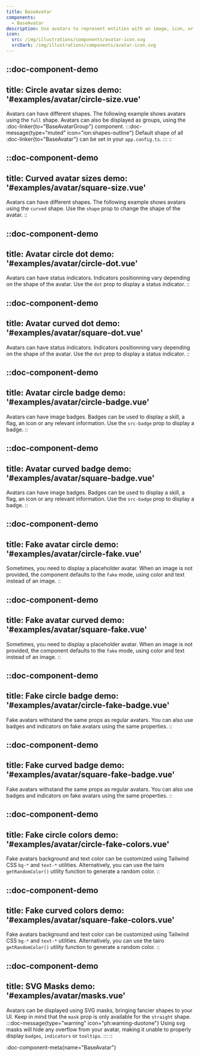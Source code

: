 ```yaml
---
title: BaseAvatar
components:
  - BaseAvatar
description: Use avatars to represent entities with an image, icon, or initials. Discover multiple variations and options.
icon:
  src: /img/illustrations/components/avatar-icon.svg
  srcDark: /img/illustrations/components/avatar-icon.svg
---
```


::doc-component-demo
---
title: Circle avatar sizes
demo: '#examples/avatar/circle-size.vue'
---
Avatars can have different shapes. The following example shows avatars using the `full` shape. Avatars can also be displayed as groups, using the :doc-linker{to="BaseAvatarGroup"} component.
:::doc-message{type="muted" icon="ion:shapes-outline"}
Default shape of all :doc-linker{to="BaseAvatar"} can be set in your `app.config.ts`.
:::
::

::doc-component-demo
---
title: Curved avatar sizes
demo: '#examples/avatar/square-size.vue'
---
Avatars can have different shapes. The following example shows avatars using the `curved` shape. Use the `shape` prop to change the shape of the avatar.
::

::doc-component-demo
---
title: Avatar circle dot
demo: '#examples/avatar/circle-dot.vue'
---
Avatars can have status indicators. Indicators positionning vary depending on the shape of the avatar. Use the `dot` prop to display a status indicator.
::

::doc-component-demo
---
title: Avatar curved dot
demo: '#examples/avatar/square-dot.vue'
---
Avatars can have status indicators. Indicators positionning vary depending on the shape of the avatar. Use the `dot` prop to display a status indicator.
::

::doc-component-demo
---
title: Avatar circle badge
demo: '#examples/avatar/circle-badge.vue'
---
Avatars can have image badges. Badges can be used to display a skill, a flag, an icon or any relevant information. Use the `src-badge` prop to display a badge.
::

::doc-component-demo
---
title: Avatar curved badge
demo: '#examples/avatar/square-badge.vue'
---
Avatars can have image badges. Badges can be used to display a skill, a flag, an icon or any relevant information. Use the `src-badge` prop to display a badge.
::

::doc-component-demo
---
title: Fake avatar circle
demo: '#examples/avatar/circle-fake.vue'
---
Sometimes, you need to display a placeholder avatar. When an image is not provided, the component defaults to the `fake` mode, using color and text instead of an image.
::

::doc-component-demo
---
title: Fake avatar curved
demo: '#examples/avatar/square-fake.vue'
---
Sometimes, you need to display a placeholder avatar. When an image is not provided, the component defaults to the `fake` mode, using color and text instead of an image.
::

::doc-component-demo
---
title: Fake circle badge
demo: '#examples/avatar/circle-fake-badge.vue'
---
Fake avatars withstand the same props as regular avatars. You can also use badges and indicators on fake avatars using the same properties.
::

::doc-component-demo
---
title: Fake curved badge
demo: '#examples/avatar/square-fake-badge.vue'
---
Fake avatars withstand the same props as regular avatars. You can also use badges and indicators on fake avatars using the same properties.
::

::doc-component-demo
---
title: Fake circle colors
demo: '#examples/avatar/circle-fake-colors.vue'
---
Fake avatars background and text color can be customized using Tailwind CSS `bg-*` and `text-*` utilities. Alternatively, you can use the tairo `getRandomColor()` utility function to generate a random color.
::

::doc-component-demo
---
title: Fake curved colors
demo: '#examples/avatar/square-fake-colors.vue'
---
Fake avatars background and text color can be customized using Tailwind CSS `bg-*` and `text-*` utilities. Alternatively, you can use the tairo `getRandomColor()` utility function to generate a random color.
::

::doc-component-demo
---
title: SVG Masks
demo: '#examples/avatar/masks.vue'
---
Avatars can be displayed using SVG masks, bringing fancier shapes to your UI. Keep in mind that the `mask` prop is only available for the `straight` shape.
:::doc-message{type="warning" icon="ph:warning-duotone"}
Using svg masks will hide any overflow from your avatar, making it unable to properly display `badges`, `indicators` or `tooltips`.
:::
::


:doc-component-meta{name="BaseAvatar"}